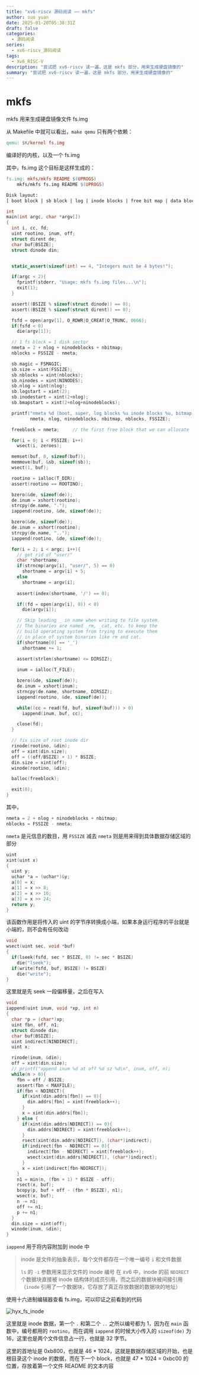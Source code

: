 ```yaml
---
title: "xv6-riscv 源码阅读 —— mkfs"
author: suo yuan
date: 2025-01-20T05:38:31Z
draft: false
categories:
  - 源码阅读 
series:
  - xv6-riscv_源码阅读
tags:
  - Xv6_RISC-V
description: "尝试把 xv6-riscv 读一遍，这是 mkfs 部分，用来生成硬盘镜像的"
summary: "尝试把 xv6-riscv 读一遍，这是 mkfs 部分，用来生成硬盘镜像的"
---
```

# mkfs

mkfs 用来生成硬盘镜像文件 fs.img

从 Makefile 中就可以看出，`make qemu` 只有两个依赖：

```Makefile
qemu: $K/kernel fs.img
```

编译好的内核，以及一个 fs.img

其中，fs.img 这个目标是这样生成的：

```Makefile
fs.img: mkfs/mkfs README $(UPROGS)
	mkfs/mkfs fs.img README $(UPROGS)
```

```txt
Disk layout:
[ boot block | sb block | log | inode blocks | free bit map | data blocks ]
```

```c
int
main(int argc, char *argv[])
{
  int i, cc, fd;
  uint rootino, inum, off;
  struct dirent de;
  char buf[BSIZE];
  struct dinode din;


  static_assert(sizeof(int) == 4, "Integers must be 4 bytes!");

  if(argc < 2){
    fprintf(stderr, "Usage: mkfs fs.img files...\n");
    exit(1);
  }

  assert((BSIZE % sizeof(struct dinode)) == 0);
  assert((BSIZE % sizeof(struct dirent)) == 0);

  fsfd = open(argv[1], O_RDWR|O_CREAT|O_TRUNC, 0666);
  if(fsfd < 0)
    die(argv[1]);

  // 1 fs block = 1 disk sector
  nmeta = 2 + nlog + ninodeblocks + nbitmap;
  nblocks = FSSIZE - nmeta;

  sb.magic = FSMAGIC;
  sb.size = xint(FSSIZE);
  sb.nblocks = xint(nblocks);
  sb.ninodes = xint(NINODES);
  sb.nlog = xint(nlog);
  sb.logstart = xint(2);
  sb.inodestart = xint(2+nlog);
  sb.bmapstart = xint(2+nlog+ninodeblocks);

  printf("nmeta %d (boot, super, log blocks %u inode blocks %u, bitmap blocks %u) blocks %d total %d\n",
         nmeta, nlog, ninodeblocks, nbitmap, nblocks, FSSIZE);

  freeblock = nmeta;     // the first free block that we can allocate

  for(i = 0; i < FSSIZE; i++)
    wsect(i, zeroes);

  memset(buf, 0, sizeof(buf));
  memmove(buf, &sb, sizeof(sb));
  wsect(1, buf);

  rootino = ialloc(T_DIR);
  assert(rootino == ROOTINO);

  bzero(&de, sizeof(de));
  de.inum = xshort(rootino);
  strcpy(de.name, ".");
  iappend(rootino, &de, sizeof(de));

  bzero(&de, sizeof(de));
  de.inum = xshort(rootino);
  strcpy(de.name, "..");
  iappend(rootino, &de, sizeof(de));

  for(i = 2; i < argc; i++){
    // get rid of "user/"
    char *shortname;
    if(strncmp(argv[i], "user/", 5) == 0)
      shortname = argv[i] + 5;
    else
      shortname = argv[i];
    
    assert(index(shortname, '/') == 0);

    if((fd = open(argv[i], 0)) < 0)
      die(argv[i]);

    // Skip leading _ in name when writing to file system.
    // The binaries are named _rm, _cat, etc. to keep the
    // build operating system from trying to execute them
    // in place of system binaries like rm and cat.
    if(shortname[0] == '_')
      shortname += 1;

    assert(strlen(shortname) <= DIRSIZ);
    
    inum = ialloc(T_FILE);

    bzero(&de, sizeof(de));
    de.inum = xshort(inum);
    strncpy(de.name, shortname, DIRSIZ);
    iappend(rootino, &de, sizeof(de));

    while((cc = read(fd, buf, sizeof(buf))) > 0)
      iappend(inum, buf, cc);

    close(fd);
  }

  // fix size of root inode dir
  rinode(rootino, &din);
  off = xint(din.size);
  off = ((off/BSIZE) + 1) * BSIZE;
  din.size = xint(off);
  winode(rootino, &din);

  balloc(freeblock);

  exit(0);
}
```

其中，

```c
nmeta = 2 + nlog + ninodeblocks + nbitmap;
nblocks = FSSIZE - nmeta;
```

`nmeta` 是元信息的数目，用 `FSSIZE` 减去 `nmeta` 则是用来得到具体数据存储区域的部分

```c
uint
xint(uint x)
{
  uint y;
  uchar *a = (uchar*)&y;
  a[0] = x;
  a[1] = x >> 8;
  a[2] = x >> 16;
  a[3] = x >> 24;
  return y;
}
```

该函数作用是将传入的 uint 的字节序转换成小端，如果本身运行程序的平台就是小端的，则不会有任何改动

```c
void
wsect(uint sec, void *buf)
{
  if(lseek(fsfd, sec * BSIZE, 0) != sec * BSIZE)
    die("lseek");
  if(write(fsfd, buf, BSIZE) != BSIZE)
    die("write");
}
```

这里就是先 seek 一段偏移量，之后在写入

```c
void
iappend(uint inum, void *xp, int n)
{
  char *p = (char*)xp;
  uint fbn, off, n1;
  struct dinode din;
  char buf[BSIZE];
  uint indirect[NINDIRECT];
  uint x;

  rinode(inum, &din);
  off = xint(din.size);
  // printf("append inum %d at off %d sz %d\n", inum, off, n);
  while(n > 0){
    fbn = off / BSIZE;
    assert(fbn < MAXFILE);
    if(fbn < NDIRECT){
      if(xint(din.addrs[fbn]) == 0){
        din.addrs[fbn] = xint(freeblock++);
      }
      x = xint(din.addrs[fbn]);
    } else {
      if(xint(din.addrs[NDIRECT]) == 0){
        din.addrs[NDIRECT] = xint(freeblock++);
      }
      rsect(xint(din.addrs[NDIRECT]), (char*)indirect);
      if(indirect[fbn - NDIRECT] == 0){
        indirect[fbn - NDIRECT] = xint(freeblock++);
        wsect(xint(din.addrs[NDIRECT]), (char*)indirect);
      }
      x = xint(indirect[fbn-NDIRECT]);
    }
    n1 = min(n, (fbn + 1) * BSIZE - off);
    rsect(x, buf);
    bcopy(p, buf + off - (fbn * BSIZE), n1);
    wsect(x, buf);
    n -= n1;
    off += n1;
    p += n1;
  }
  din.size = xint(off);
  winode(inum, &din);
}
```

`iappend` 用于将内容附加到 inode 中

> inode 是文件的抽象表示，每个文件都存在一个唯一编号 `i` 和文件数据
>
> `ls` 的 `-i` 参数用来显示文件的 inode 编号
> 在 xv6 中，inode 的前 `NDIRECT` 个数据块直接被 inode 结构体的成员引用，而之后的数据块被间接引用（`inode` 引用了一个数据块，它存放了真正存放数据的数据块的地址）

使用十六进制编辑器查看 fs.img，可以印证之前看到的代码

![hyx_fs_inode](/img/xv6-riscv-read/hyx_fs_inode.png)

这里就是 inode 数据，第一个 `.` 和第二个 `..` 之所以编号都为 1，因为在 `main` 函数中，编号都用的 `rootino`，而在调用 `iappend` 的时候大小传入的 `sizeof(de)` 为 16，这里也是两个文件信息占一行，也就是 32 字节。

这里的首地址是 0xb800，也就是 46 * 1024，这就是数据存储区域的开始，也是根目录这个 inode 的数据，而在下一个 block，也就是 47 * 1024 = 0xbc00 的位置，存放着第一个文件 README 的文本内容
